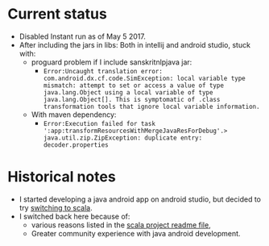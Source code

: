 # Current status 
* Disabled Instant run as of May 5 2017. 
* After including the jars in libs: Both in intellij and android studio, stuck with:
    * proguard problem if I include sanskritnlpjava jar:
        * `Error:Uncaught translation error: com.android.dx.cf.code.SimException: local variable type mismatch: attempt to set or access a value of type java.lang.Object using a local variable of type java.lang.Object[]. This is symptomatic of .class transformation tools that ignore local variable information.`
    * With maven dependency:
        * `Error:Execution failed for task ':app:transformResourcesWithMergeJavaResForDebug'.> java.util.zip.ZipException: duplicate entry: decoder.properties`

# Historical notes
* I started developing a java android app on android studio, but decided to try [switching to scala](https://github.com/sanskrit-coders/subhAShita-pratimAlA-scala).
* I switched back here because of:
  * various reasons listed in the [scala project readme file](https://github.com/sanskrit-coders/subhAShita-pratimAlA-scala), 
  * Greater community experience with java android development.
